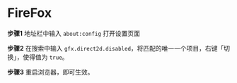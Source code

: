 # FireFox

**步骤1** 地址栏中输入 `about:config` 打开设置页面

**步骤2** 在搜索中输入 `gfx.direct2d.disabled`，将匹配的唯一一个项目，右键「切换」，使得值为 `true`。

**步骤3** 重启浏览器，即可生效。
